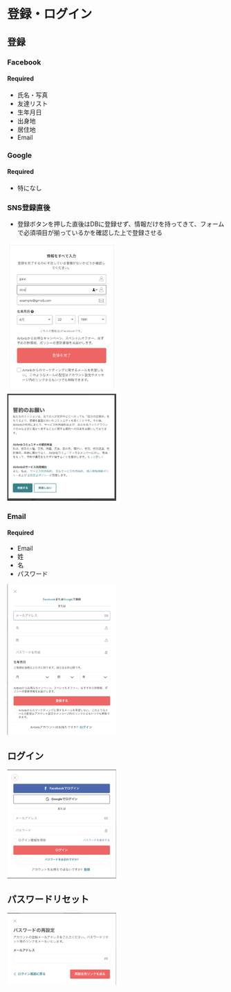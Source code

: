 # 登録・ログイン

## 登録
### Facebook
#### Required
- 氏名・写真
- 友達リスト
- 生年月日
- 出身地
- 居住地
- Email

### Google
#### Required
- 特になし

### SNS登録直後
- 登録ボタンを押した直後はDBに登録せず、情報だけを持ってきて、フォームで必須項目が揃っているかを確認した上で登録させる
<img src='./after_fb_signup.png' width=50%>
<img src='./after_fb_signup_2.png' width=50%>

### Email
#### Required
- Email
- 姓
- 名
- パスワード

<img src='./signup.png' width=50%>

## ログイン
<img src='./login.png' width=50%>

## パスワードリセット
<img src='./reset_password.png' width=50%>
